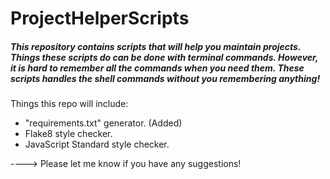 # ProjectHelperScripts


##### This repository contains scripts that will help you maintain projects. Things these scripts do can be done with terminal commands. However, it is hard to remember all the commands when you need them. These scripts handles the shell commands without you remembering anything!



Things this repo will include:
- "requirements.txt" generator. (Added)
- Flake8 style checker.
- JavaScript Standard style checker.



----> Please let me know if you have any suggestions!
